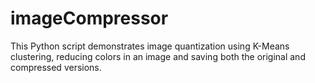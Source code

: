 # imageCompressor
This Python script demonstrates image quantization using K-Means clustering, reducing colors in an image and saving both the original and compressed versions.
